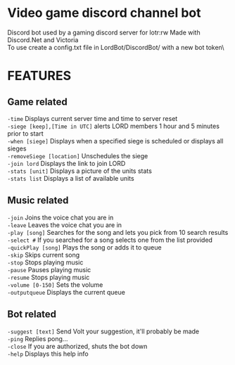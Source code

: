 # Video game discord channel bot
Discord bot used by a gaming discord server for lotr:rw
Made with Discord.Net and Victoria\
To use create a config.txt file in LordBot/DiscordBot/ with a new bot token\

# FEATURES
##                  **Game related**
`-time`   Displays current server time and time to server reset\
`-siege [keep],[Time in UTC]`  alerts LORD members 1 hour and 5 minutes prior to start\
`-when [siege]`   Displays when a specified siege is scheduled or displays all sieges\
`-removeSiege [location]`    Unschedules the siege\
`-join lord`    Displays the link to join LORD\
`-stats [unit]`     Displays a picture of the units stats\
`-stats list`    Displays a list of available units
##                  **Music related**
`-join`    Joins the voice chat you are in\
`-leave`    Leaves the voice chat you are in\
`-play [song]`     Searches for the song and lets you pick from 10 search results\
`-select #`    If you searched for a song selects one from the list provided\
`-quickPlay [song]`    Plays the song or adds it to queue\
`-skip`    Skips current song\
`-stop`    Stops playing music\
`-pause`    Pauses playing music\
`-resume`    Stops playing music\
`-volume [0-150]`    Sets the volume\
`-outputqueue`    Displays the current queue
  ##                 **Bot related**
`-suggest [text]`   Send Volt your suggestion, it'll probably be made\
`-ping`    Replies pong...\
`-close`    If you are authorized, shuts the bot down\
`-help`    Displays this help info
